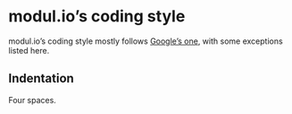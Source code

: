 modul.io’s coding style
================

modul.io’s coding style mostly follows [Google’s one](http://google-styleguide.googlecode.com/svn/trunk/javascriptguide.xml), with some exceptions listed here.

## Indentation

Four spaces.

